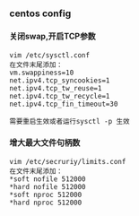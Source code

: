 ### centos config
#### 关闭swap,开启TCP参数
``` 
vim /etc/sysctl.conf
在文件末尾添加：
vm.swappiness=10
net.ipv4.tcp_syncookies=1
net.ipv4.tcp_tw_reuse=1
net.ipv4.tcp_tw_recycle=1
net.ipv4.tcp_fin_timeout=30

需要重启生效或者运行sysctl -p 生效
```
#### 增大最大文件句柄数
``` 
vim /etc/secruriy/limits.conf
在文件末尾添加：
*soft nofile 512000
*hard nofile 512000
*soft nproc 512000
*hard nproc 512000

```
